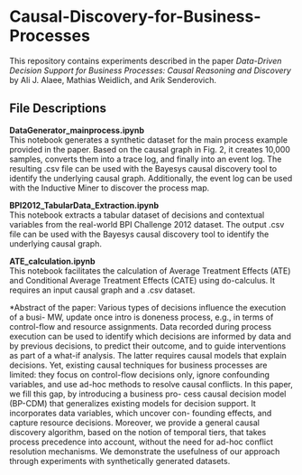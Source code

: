 # Causal-Discovery-for-Business-Processes

This repository contains experiments described in the paper *Data-Driven Decision Support for Business Processes: Causal Reasoning and Discovery* by Ali J. Alaee, Mathias Weidlich, and Arik Senderovich.

## File Descriptions

**DataGenerator_mainprocess.ipynb**  
This notebook generates a synthetic dataset for the main process example provided in the paper. Based on the causal graph in Fig. 2, it creates 10,000 samples, converts them into a trace log, and finally into an event log. The resulting .csv file can be used with the Bayesys causal discovery tool to identify the underlying causal graph. Additionally, the event log can be used with the Inductive Miner to discover the process map.

**BPI2012_TabularData_Extraction.ipynb**  
This notebook extracts a tabular dataset of decisions and contextual variables from the real-world BPI Challenge 2012 dataset. The output .csv file can be used with the Bayesys causal discovery tool to identify the underlying causal graph.

**ATE_calculation.ipynb**  
This notebook facilitates the calculation of Average Treatment Effects (ATE) and Conditional Average Treatment Effects (CATE) using do-calculus. It requires an input causal graph and a .csv dataset.


*Abstract of the paper:
Various types of decisions influence the execution of a busi- MW, update once
intro is doneness process, e.g., in terms of control-flow and resource assignments. Data
recorded during process execution can be used to identify which decisions
are informed by data and by previous decisions, to predict their outcome,
and to guide interventions as part of a what-if analysis. The latter requires
causal models that explain decisions. Yet, existing causal techniques for
business processes are limited: they focus on control-flow decisions only,
ignore confounding variables, and use ad-hoc methods to resolve causal
conflicts. In this paper, we fill this gap, by introducing a business pro-
cess causal decision model (BP-CDM) that generalizes existing models
for decision support. It incorporates data variables, which uncover con-
founding effects, and capture resource decisions. Moreover, we provide
a general causal discovery algorithm, based on the notion of temporal
tiers, that takes process precedence into account, without the need for
ad-hoc conflict resolution mechanisms. We demonstrate the usefulness of
our approach through experiments with synthetically generated datasets.
